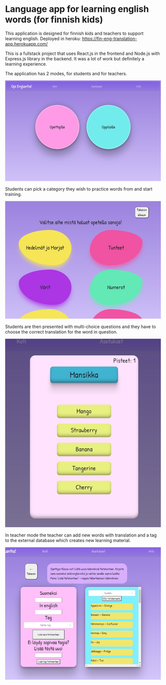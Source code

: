 # Language app for learning english words (for finnish kids)

This application is designed for finnish kids and teachers to support learning english.
Deployed in heroku: https://fin-eng-translation-app.herokuapp.com/

This is a fullstack project that uses React.js in the frontend and Node.js with Express.js library
in the backend. It was a lot of work but definitely a learning experience.


The application has 2 modes, for students and for teachers.

![Demo pic](screenshots/main_screen.jpg)

Students can pick a category they wish to practice words from and start training.

![Demo pic2](screenshots/topic_screen.jpg)

Students are then presented with multi-choice questions and they have to choose
the correct translation for the word in question.

![Demo pic3](screenshots/game_screen.jpg)


In teacher mode the teacher can add new words with translation and a tag to the external database
which creates new learning material.

![Demo pic4](screenshots/teacher_screen.jpg)

